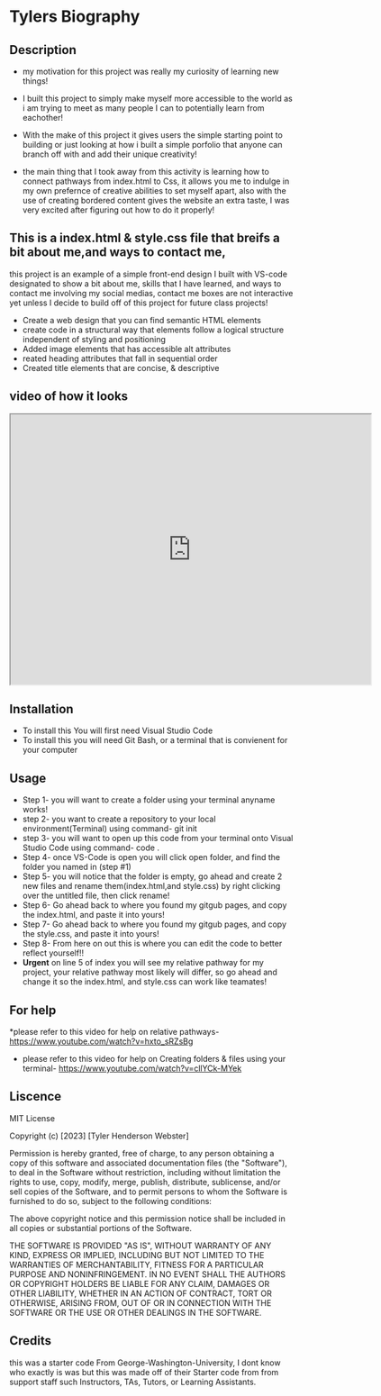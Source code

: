 # Tylers Biography
## Description
* my motivation for this project was really my curiosity of learning new things!

* I built this project to simply make myself more accessible to the world as i am trying to meet as many people I can to potentially learn from eachother! 

* With the make of this project it gives users the simple starting point to building or just looking at how i built a simple porfolio that anyone can branch off with and add their unique creativity!

* the main thing that I took away from this activity is learning how to connect pathways from index.html to Css, it allows you me to indulge in my own prefernce of creative abilities to set myself apart, also with the use of creating bordered content gives the website an extra taste, I was very excited after figuring out how to do it properly!


## This is a index.html & style.css file that breifs a bit about me,and ways to contact me, 

this project is an example of a simple front-end design I built with VS-code designated to show a bit about me, skills that I have learned, and ways to contact me involving my social medias, contact me boxes are not interactive yet unless I decide to build off of this project for future class projects!

* Create a web design that you can find semantic HTML elements
* create code in a structural way that elements follow a logical structure independent of styling and positioning
* Added image elements that has accessible alt attributes
* reated heading attributes that fall in sequential order
*  Created title elements that are concise, & descriptive 

## video of how it looks

<iframe src="https://drive.google.com/file/d/1hj8KwzKiipkk2FJL9hF0akqcXLV9DuvF/preview" width="640" height="480"></iframe>

## Installation
 * To install this You will first need Visual Studio Code
 * To install this you will need Git Bash, or a terminal that is convienent for your computer

## Usage
 * Step 1- you will want to create a folder using your terminal anyname works!
 * step 2- you want to create a repository to your local environment(Terminal) using command- git init
 * step 3- you will want to open up this code from your terminal onto Visual Studio Code using command- code .
 * Step 4- once VS-Code is open you will click open folder, and find the folder you named in (step #1)
 * Step 5- you will notice that the folder is empty, go ahead and create 2 new files  and rename them(index.html,and style.css) by right clicking over the untitled file, then click rename!
 * Step 6- Go ahead back to where you found my gitgub pages, and copy the index.html, and paste it into yours!
 * Step 7- Go ahead back to where you found my gitgub pages, and copy the style.css, and paste it into yours!
 * Step 8- From here on out this is where you can edit the code to better reflect yourself!!
* **Urgent** on line 5 of index you will see my relative pathway for my project, your relative pathway most likely will differ, so go ahead and change it so the index.html, and style.css can work like teamates!
## For help
*please refer to this video for help on relative pathways- https://www.youtube.com/watch?v=hxto_sRZsBg 
 * please refer to this video for help on Creating folders & files using your terminal- https://www.youtube.com/watch?v=cllYCk-MYek

## Liscence
MIT License

Copyright (c) [2023] [Tyler Henderson Webster]

Permission is hereby granted, free of charge, to any person obtaining a copy
of this software and associated documentation files (the "Software"), to deal
in the Software without restriction, including without limitation the rights
to use, copy, modify, merge, publish, distribute, sublicense, and/or sell
copies of the Software, and to permit persons to whom the Software is
furnished to do so, subject to the following conditions:

The above copyright notice and this permission notice shall be included in all
copies or substantial portions of the Software.

THE SOFTWARE IS PROVIDED "AS IS", WITHOUT WARRANTY OF ANY KIND, EXPRESS OR
IMPLIED, INCLUDING BUT NOT LIMITED TO THE WARRANTIES OF MERCHANTABILITY,
FITNESS FOR A PARTICULAR PURPOSE AND NONINFRINGEMENT. IN NO EVENT SHALL THE
AUTHORS OR COPYRIGHT HOLDERS BE LIABLE FOR ANY CLAIM, DAMAGES OR OTHER
LIABILITY, WHETHER IN AN ACTION OF CONTRACT, TORT OR OTHERWISE, ARISING FROM,
OUT OF OR IN CONNECTION WITH THE SOFTWARE OR THE USE OR OTHER DEALINGS IN THE
SOFTWARE.

## Credits
this was a starter code From George-Washington-University, I dont know who exactly is was but this was made off of their Starter code from from support staff such Instructors, TAs, Tutors, or Learning Assistants.
